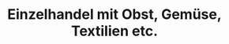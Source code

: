 ---
title: "Einzelhandel mit Obst, Gemüse, Textilien etc."
url: /lucka/einzelhandel-mit-obst-gemuese-textilien-etc/
shop: Supermarkt
---